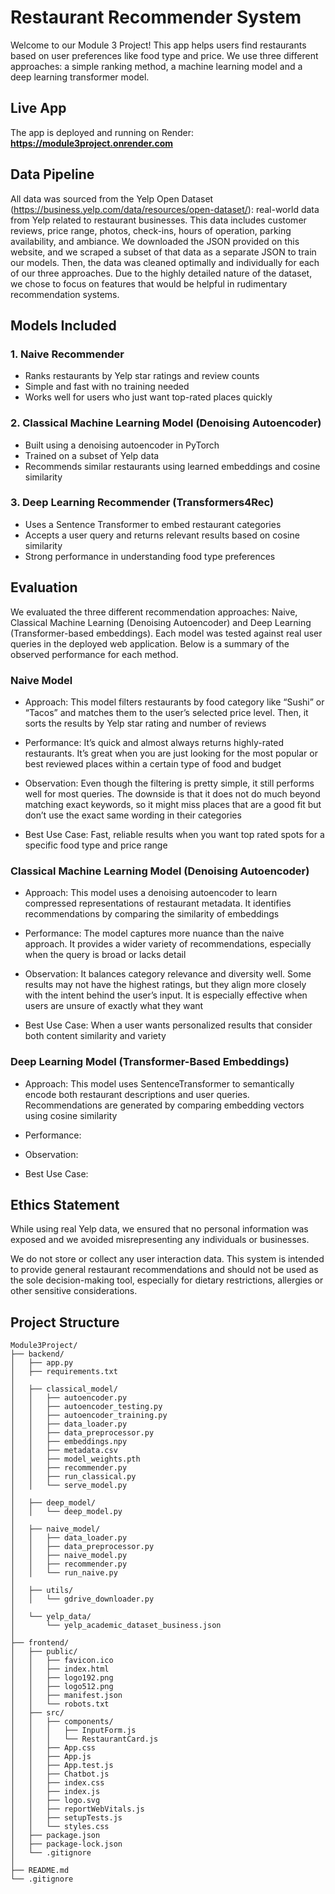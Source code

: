 # Restaurant Recommender System

Welcome to our Module 3 Project! This app helps users find restaurants based on user preferences like food type and price. We use three different approaches: a simple ranking method, a machine learning model and a deep learning transformer model.

## Live App

The app is deployed and running on Render:  
**https://module3project.onrender.com**

## Data Pipeline

All data was sourced from the Yelp Open Dataset (https://business.yelp.com/data/resources/open-dataset/): real-world data from Yelp related to restaurant businesses. This data includes customer reviews, price range, photos, check-ins, hours of operation, parking availability, and ambiance. We downloaded the JSON provided on this website, and we scraped a subset of that data as a separate JSON to train our models. Then, the data was cleaned optimally and individually for each of our three approaches. Due to the highly detailed nature of the dataset, we chose to focus on features that would be helpful in rudimentary recommendation systems.

## Models Included

### 1. Naive Recommender
- Ranks restaurants by Yelp star ratings and review counts
- Simple and fast with no training needed
- Works well for users who just want top-rated places quickly

### 2. Classical Machine Learning Model (Denoising Autoencoder)
- Built using a denoising autoencoder in PyTorch
- Trained on a subset of Yelp data
- Recommends similar restaurants using learned embeddings and cosine similarity

### 3. Deep Learning Recommender (Transformers4Rec)
- Uses a Sentence Transformer to embed restaurant categories
- Accepts a user query and returns relevant results based on cosine similarity
- Strong performance in understanding food type preferences

## Evaluation
We evaluated the three different recommendation approaches: Naive, Classical Machine Learning (Denoising Autoencoder) and Deep Learning (Transformer-based embeddings). Each model was tested against real user queries in the deployed web application. Below is a summary of the observed performance for each method.

### Naive Model
- Approach: This model filters restaurants by food category like “Sushi” or “Tacos” and matches them to the user’s selected price level. Then, it sorts the results by Yelp star rating and number of reviews
  
- Performance: It’s quick and almost always returns highly-rated restaurants. It’s great when you are just looking for the most popular or best reviewed places within a certain type of food and budget
  
- Observation: Even though the filtering is pretty simple, it still performs well for most queries. The downside is that it does not do much beyond matching exact keywords, so it might miss places that are a good fit but don’t use the exact same wording in their categories
  
- Best Use Case: Fast, reliable results when you want top rated spots for a specific food type and price range

### Classical Machine Learning Model (Denoising Autoencoder)
- Approach: This model uses a denoising autoencoder to learn compressed representations of restaurant metadata. It identifies recommendations by comparing the similarity of embeddings
  
- Performance: The model captures more nuance than the naive approach. It provides a wider variety of recommendations, especially when the query is broad or lacks detail
  
- Observation: It balances category relevance and diversity well. Some results may not have the highest ratings, but they align more closely with the intent behind the user’s input. It is especially effective when users are unsure of exactly what they want
  
- Best Use Case: When a user wants personalized results that consider both content similarity and variety

### Deep Learning Model (Transformer-Based Embeddings)
- Approach: This model uses SentenceTransformer to semantically encode both restaurant descriptions and user queries. Recommendations are generated by comparing embedding vectors using cosine similarity

- Performance: 

- Observation:

- Best Use Case:
  
## Ethics Statement
While using real Yelp data, we ensured that no personal information was exposed and we avoided misrepresenting any individuals or businesses.

We do not store or collect any user interaction data. This system is intended to provide general restaurant recommendations and should not be used as the sole decision-making tool, especially for dietary restrictions, allergies or other sensitive considerations.

## Project Structure
```
Module3Project/  
├── backend/  
│   ├── app.py  
│   ├── requirements.txt  
│  
│   ├── classical_model/  
│   │   ├── autoencoder.py  
│   │   ├── autoencoder_testing.py  
│   │   ├── autoencoder_training.py  
│   │   ├── data_loader.py  
│   │   ├── data_preprocessor.py  
│   │   ├── embeddings.npy  
│   │   ├── metadata.csv  
│   │   ├── model_weights.pth  
│   │   ├── recommender.py  
│   │   ├── run_classical.py  
│   │   └── serve_model.py  
│  
│   ├── deep_model/  
│   │   └── deep_model.py  
│  
│   ├── naive_model/  
│   │   ├── data_loader.py  
│   │   ├── data_preprocessor.py  
│   │   ├── naive_model.py  
│   │   ├── recommender.py  
│   │   └── run_naive.py  
│  
│   ├── utils/  
│   │   └── gdrive_downloader.py  
│  
│   └── yelp_data/  
│       └── yelp_academic_dataset_business.json  
│  
├── frontend/  
│   ├── public/  
│   │   ├── favicon.ico  
│   │   ├── index.html  
│   │   ├── logo192.png  
│   │   ├── logo512.png  
│   │   ├── manifest.json  
│   │   └── robots.txt  
│   ├── src/  
│   │   ├── components/  
│   │   │   ├── InputForm.js  
│   │   │   └── RestaurantCard.js  
│   │   ├── App.css  
│   │   ├── App.js  
│   │   ├── App.test.js  
│   │   ├── Chatbot.js  
│   │   ├── index.css  
│   │   ├── index.js  
│   │   ├── logo.svg  
│   │   ├── reportWebVitals.js  
│   │   ├── setupTests.js  
│   │   └── styles.css  
│   ├── package.json  
│   ├── package-lock.json  
│   └── .gitignore  
│  
├── README.md  
└── .gitignore
```

